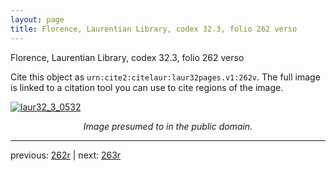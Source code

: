 ```yaml
---
layout: page
title: Florence, Laurentian Library, codex 32.3, folio 262 verso
---
```


Florence, Laurentian Library, codex 32.3, folio 262 verso

Cite this object as `urn:cite2:citelaur:laur32pages.v1:262v`.  The full image is linked to a citation tool you can use to cite regions of the image.

[![laur32_3_0532](http://www.homermultitext.org/iipsrv?IIIF=/project/homer/pyramidal/deepzoom/citelaur/laur32imgs/v1/laur32_3_0532.tif/full/800,/0/default.jpg)](http://www.homermultitext.org/ict2/?urn=urn:cite2:citelaur:laur32imgs.v1:laur32_3_0532) 

<p style="text-align: center; font-style: italic;">Image presumed to in the public domain.</p>

---

previous: [262r](../262r/) | next: [263r](../263r/)